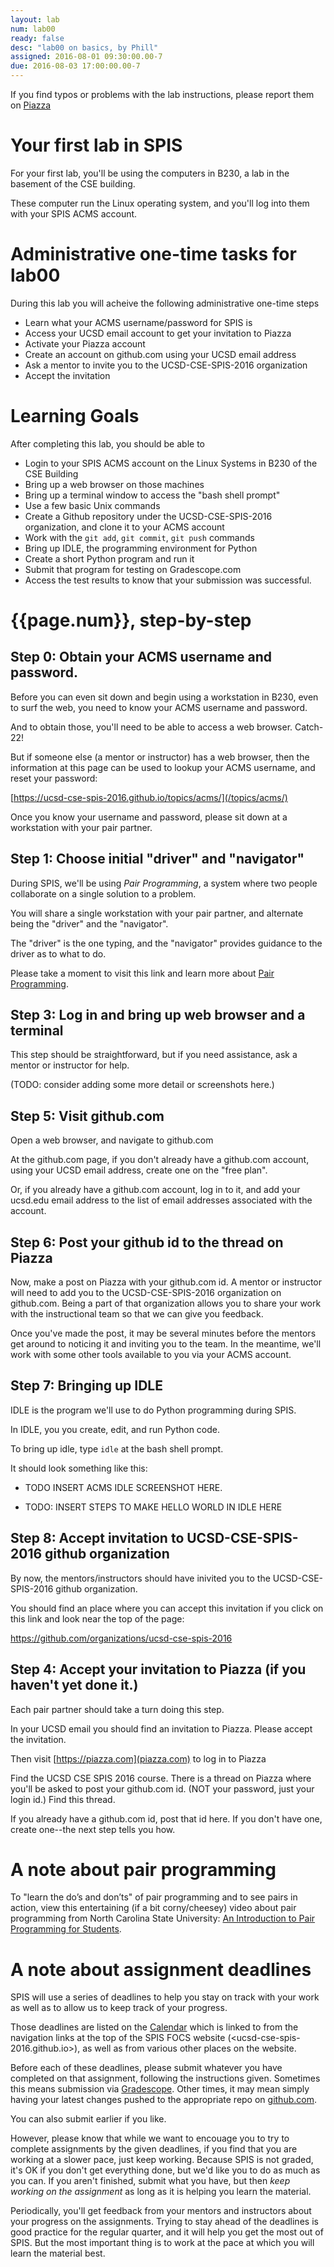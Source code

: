 ```yaml
---
layout: lab
num: lab00
ready: false
desc: "lab00 on basics, by Phill"
assigned: 2016-08-01 09:30:00.00-7
due: 2016-08-03 17:00:00.00-7
---
```


If you find typos or problems with the lab instructions, please report them on [Piazza]({{site.piazza}})

# Your first lab in SPIS

For your first lab, you'll be using the computers in B230, a lab in the basement of the CSE building.

These computer run the Linux operating system, and you'll log into them with your SPIS ACMS account.

# Administrative one-time tasks for lab00

During this lab you will acheive the following administrative one-time steps

* Learn what your ACMS username/password for SPIS is
* Access your UCSD email account to get your invitation to Piazza
* Activate your Piazza account
* Create an account on github.com using your UCSD email address
* Ask a mentor to invite you to the UCSD-CSE-SPIS-2016 organization
* Accept the invitation

# Learning Goals

After completing this lab, you should be able to

* Login to your SPIS ACMS account on the Linux Systems in B230 of the CSE Building
* Bring up a web browser on those machines
* Bring up a terminal window to access the "bash shell prompt"
* Use a few basic Unix commands 
* Create a Github repository under the UCSD-CSE-SPIS-2016 organization, and clone it to your ACMS account
* Work with the `git add`, `git commit`, `git push` commands
* Bring up IDLE, the programming environment for Python
* Create a short Python program and run it
* Submit that program for testing on Gradescope.com
* Access the test results to know that your submission was successful.

# {{page.num}}, step-by-step 

## Step 0: Obtain your ACMS username and password.

Before you can even sit down and begin using a workstation in B230, even to surf the web, you need to know your ACMS username and password.

And to obtain those, you'll need to be able to access a web browser.   Catch-22!

But if someone else (a mentor or instructor) has a web browser, then the information at this page can be used to lookup your ACMS username, and reset your password:

[https://ucsd-cse-spis-2016.github.io/topics/acms/](/topics/acms/)

Once you know your username and password, please sit down at a workstation with your pair partner.

## Step 1: Choose initial "driver" and "navigator"

During SPIS, we'll be using *Pair Programming*, a system where two people collaborate on a single solution to a problem.

You will share a single workstation with your pair partner, and alternate being the "driver" and the "navigator".

The "driver" is the one typing, and the "navigator" provides guidance to the driver as to what to do.

Please take a moment to visit this link and learn more about [Pair Programming](/topics/pair_programming/).


## Step 3: Log in and bring up web browser and a terminal

This step should be straightforward, but if you need assistance, ask a mentor or instructor for help.

(TODO: consider adding some more detail or screenshots here.)

## Step 5: Visit github.com

Open a web browser, and navigate to github.com

At the github.com page, if you don't already have a github.com account, using your UCSD email address, create one on the "free plan".   

Or, if you already have a github.com account, log in to it, and add your ucsd.edu email address to the list of email addresses associated with the account.

## Step 6: Post your github id to the thread on Piazza

Now, make a post on Piazza with your github.com id.   A mentor or instructor will need to add you to the UCSD-CSE-SPIS-2016 organization on github.com.  Being a part of that organization allows you to share your work with the instructional team so that we can give you feedback.

Once you've made the post, it may be several minutes before the mentors get around to noticing it and inviting you to the team.  In the meantime, we'll work with some other tools available to you via your ACMS account.

## Step 7:  Bringing up IDLE

IDLE is the program we'll use to do Python programming during SPIS.

In IDLE, you you create, edit, and run Python code.

To bring up idle, type `idle` at the bash shell prompt.

It should look something like this:

* TODO INSERT ACMS IDLE SCREENSHOT HERE.

* TODO: INSERT STEPS TO MAKE HELLO WORLD IN IDLE HERE

## Step 8:  Accept invitation to UCSD-CSE-SPIS-2016 github organization

By now, the mentors/instructors should have inivited you to the UCSD-CSE-SPIS-2016 github organization.

You should find an place where you can accept this invitation if you click on this link and look near the top of the page:

<https://github.com/organizations/ucsd-cse-spis-2016>


## Step 4: Accept your invitation to Piazza (if you haven't yet done it.)

Each pair partner should take a turn doing this step.

In your UCSD email you should find an invitation to Piazza.   Please accept the invitation.

Then visit [https://piazza.com](piazza.com) to log in to Piazza

Find the UCSD CSE SPIS 2016 course.  There is a thread on Piazza where you'll be asked to post your github.com id.    (NOT your password, just your login id.)  Find this thread.    

If you already have a github.com id, post that id here.  If you don't have one, create one--the next step tells you how.

# A note about pair programming


To "learn the do’s and don’ts" of pair programming and to see pairs in action, view this entertaining (if a bit corny/cheesey) video about pair programming from North Carolina State University: [An Introduction to Pair Programming for Students](https://www.youtube.com/watch?v=rG_U12uqRhE).

# A note about assignment deadlines

SPIS will use a series of deadlines to help you stay on track with your work as well as to allow us to keep track of your progress. 

Those deadlines are listed on the [Calendar](/info/calendar/) which is linked to from the navigation links at the top of the SPIS FOCS website (<ucsd-cse-spis-2016.github.io>), as well as from various other places on the website.

Before each of these deadlines, please submit whatever you have completed on that assignment, following the instructions given.  Sometimes this means submission via [Gradescope]({{site.gradescope}}).  Other times, it may mean simply having your latest changes pushed to the appropriate repo on [github.com](https://github.com).

You can also submit earlier if you like. 

However, please know that while we want to encouage you to try to complete assignments by the given deadlines, if you find that you are working at a slower pace, just keep working.  Because SPIS is not graded, it's OK if you don't get everything done, but we'd like you to do as much as you can.   If you aren't finished, submit what you have, but then *keep working on the assignment* as long as it is helping you learn the material.

Periodically, you'll get feedback from your mentors and instructors about your progress on the assignments.     Trying to stay ahead of the deadlines is good practice for the regular quarter, and it will help you get the most out of SPIS.  But the most important thing is to work at the pace at which you will learn the material best.
